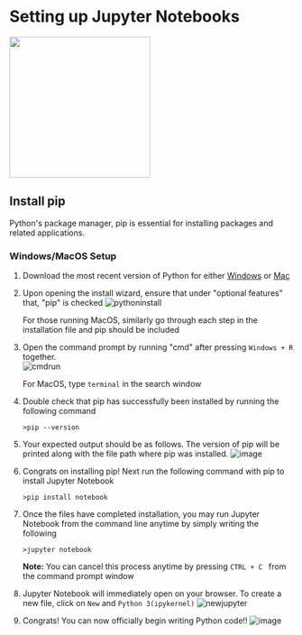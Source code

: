 # Setting up Jupyter Notebooks

<img src="https://upload.wikimedia.org/wikipedia/commons/thumb/3/38/Jupyter_logo.svg/1767px-Jupyter_logo.svg.png" width="250" height="250">

## Install pip

Python's package manager, pip is essential for installing packages and related applications. 

### Windows/MacOS Setup
1. Download the most recent version of Python for either [Windows](https://www.python.org/downloads/) or [Mac](https://www.python.org/downloads/macos/)
2. Upon opening the install wizard, ensure that under "optional features" that, "pip" is checked
   ![pythoninstall](https://github.com/Okanagan-iGEM/drylab-2024-training/assets/77037153/459cfb4e-51a7-471d-8c4f-c324860c4245)

   For those running MacOS, similarly go through each step in the installation file and pip should be included


3. Open the command prompt by running "cmd" after pressing ```Windows + R``` together.   
![cmdrun](https://github.com/Okanagan-iGEM/drylab-2024-training/assets/77037153/50dcbf64-91b3-4ea5-a68b-5b766c6ea7c0)

   For MacOS, type ```terminal``` in the search window
   
4. Double check that pip has successfully been installed by running the following command
   ```
   >pip --version
   ```
5. Your expected output should be as follows. The version of pip will be printed along with the file path where pip was installed.
   ![image](https://github.com/Okanagan-iGEM/drylab-2024-training/assets/77037153/4d28d771-2f54-4fec-8246-3d5cb00d614a)

6. Congrats on installing pip! Next run the following command with pip to install Jupyter Notebook
   ```
   >pip install notebook
   ```
7. Once the files have completed installation, you may run Jupyter Notebook from the command line anytime by simply writing the following
   ```
   >jupyter notebook
   ```
   **Note:** You can cancel this process anytime by pressing ```CTRL + C ``` from the command prompt window
8. Jupyter Notebook will immediately open on your browser. To create a new file, click on ```New``` and ```Python 3(ipykernel)```
   ![newjupyter](https://github.com/Okanagan-iGEM/drylab-2024-training/assets/77037153/e949f8e5-05bd-4116-adc3-5b4b1998a14d)
9. Congrats! You can now officially begin writing Python code!!
    ![image](https://github.com/Okanagan-iGEM/drylab-2024-training/assets/77037153/5320c5f1-b13b-4443-815d-9c6023ffe5c4)

